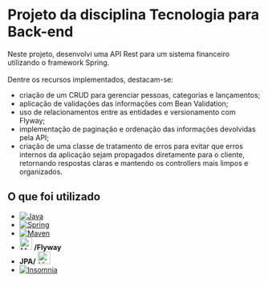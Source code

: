 
# Projeto da disciplina Tecnologia para Back-end

Neste projeto, desenvolvi uma API Rest para um sistema financeiro utilizando o framework Spring. <br>
<br>
Dentre os recursos implementados, destacam-se:
- criação de um CRUD para gerenciar pessoas, categorias e lançamentos;
- aplicação de validações das informações com Bean Validation;
- uso de relacionamentos entre as entidades e versionamento com Flyway;
- implementação de paginação e ordenação das informações devolvidas pela API;
- criação de uma classe de tratamento de erros para evitar que erros internos da aplicação sejam propagados diretamente para o cliente, retornando respostas claras e mantendo os controllers mais limpos e organizados. 

## O que foi utilizado

- <a href="#"><img loading="lazy" src="https://img.shields.io/badge/java-%23ED8B00.svg?style=for-the-badge&logo=openjdk&logoColor=white" alt="Java"/></a>
- <a href="#"><img loading="lazy" src="https://img.shields.io/badge/spring-%236DB33F.svg?style=for-the-badge&logo=spring&logoColor=white" alt="Spring"/></a>
- <a href="#"><img loading="lazy" src="https://img.shields.io/badge/Maven-C71A36?style=for-the-badge&logo=Apache%20Maven&logoColor=white" alt="Maven"/></a>
- <a href="#"><img loading="lazy" height="25px" weight="25px" src="https://img.shields.io/badge/mysql-4479A1.svg?style=for-the-badge&logo=mysql&logoColor=white" alt="MySQL"/></a> <strong>/Flyway</strong>
- <strong>JPA/</strong> <a href="#"><img loading="lazy" height="25px" weight="25px" src="https://img.shields.io/badge/Hibernate-59666C?style=for-the-badge&logo=Hibernate&logoColor=white" alt="Hibernate"/></a>
- <a href="#"><img loading="lazy" src="https://img.shields.io/badge/Insomnia-black?style=for-the-badge&logo=insomnia&logoColor=5849BE" alt="Insomnia"/></a>



